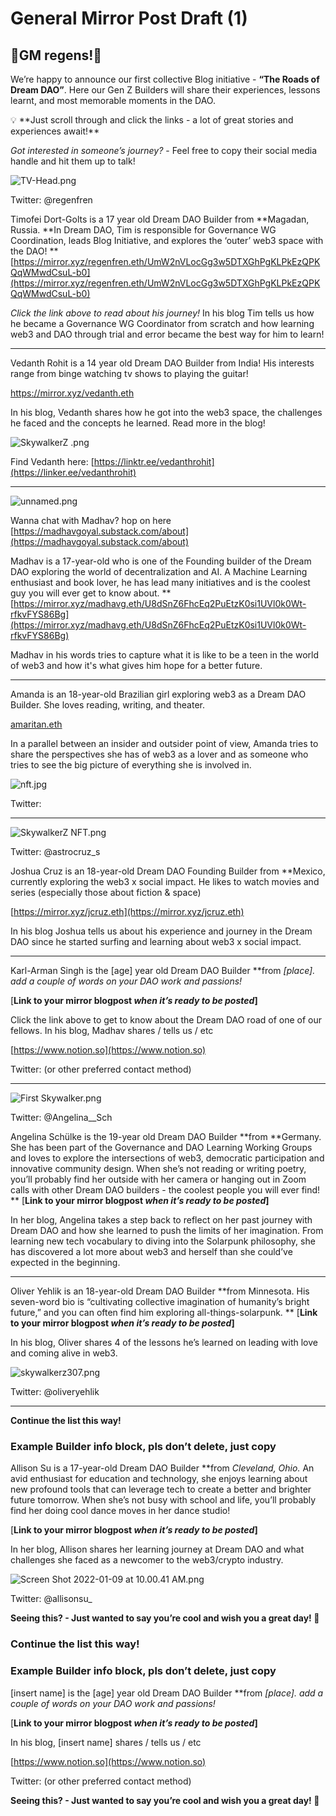 # General Mirror Post Draft (1)

## 🌄GM **regens!**🌄

We’re happy to announce our first collective Blog initiative - **“The Roads of Dream DAO”**. Here our Gen Z Builders will share their experiences, lessons learnt, and most memorable moments in the DAO.

<aside>
💡 **Just scroll through and click the links - a lot of great stories and experiences await!**

</aside>

*Got interested in someone’s journey?* - Feel free to copy their social media handle and hit them up to talk!

![TV-Head.png](../../../Design%20Documents%20&%20Braindumps%2096c62424d0454ec2bd5170ad5dce5dae/%E2%80%9CThe%20Roads%20of%20Dream%20DAO%E2%80%9D%20Blog%20Series%20a6b763cb3b614aa9a7b2a84c13d4adcc/General%20Mirror%20Post%20Draft%20382e62da10904231a0f7e974107396f9/TV-Head.png)

Twitter: @regenfren

Timofei Dort-Golts is a 17 year old Dream DAO Builder from **Magadan, Russia. **In Dream DAO, Tim is responsible for Governance WG Coordination, leads Blog Initiative, and explores the ‘outer’ web3 space with the DAO!
**
[https://mirror.xyz/regenfren.eth/UmW2nVLocGg3w5DTXGhPgKLPkEzQPKQqWMwdCsuL-b0](https://mirror.xyz/regenfren.eth/UmW2nVLocGg3w5DTXGhPgKLPkEzQPKQqWMwdCsuL-b0)

*Click the link above to read about his journey!*
In his blog Tim tells us how he became a Governance WG Coordinator from scratch and how learning web3 and DAO through trial and error became the best way for him to learn!

---

Vedanth Rohit is a 14 year old Dream DAO Builder from India! His interests range from binge watching tv shows to playing the guitar!

https://mirror.xyz/vedanth.eth

In his blog, Vedanth shares how he got into the web3 space, the challenges he faced and the concepts he learned. Read more in the blog!

![SkywalkerZ .png](../../../Design%20Documents%20&%20Braindumps%2096c62424d0454ec2bd5170ad5dce5dae/%E2%80%9CThe%20Roads%20of%20Dream%20DAO%E2%80%9D%20Blog%20Series%20a6b763cb3b614aa9a7b2a84c13d4adcc/General%20Mirror%20Post%20Draft%20382e62da10904231a0f7e974107396f9/SkywalkerZ_.png)

Find Vedanth here: [https://linktr.ee/vedanthrohit](https://linker.ee/vedanthrohit) 

---

![unnamed.png](../../../Design%20Documents%20&%20Braindumps%2096c62424d0454ec2bd5170ad5dce5dae/%E2%80%9CThe%20Roads%20of%20Dream%20DAO%E2%80%9D%20Blog%20Series%20a6b763cb3b614aa9a7b2a84c13d4adcc/General%20Mirror%20Post%20Draft%20382e62da10904231a0f7e974107396f9/unnamed.png)

Wanna chat with Madhav? hop on here [https://madhavgoyal.substack.com/about](https://madhavgoyal.substack.com/about)

Madhav is a 17-year-old who is one of the   Founding builder of the Dream DAO exploring the world of decentralization and AI. A Machine Learning enthusiast and book lover, he has lead many initiatives and is the coolest guy you will ever get to know about.
**
[https://mirror.xyz/madhavg.eth/U8dSnZ6FhcEq2PuEtzK0si1UVl0k0Wt-rfkvFYS86Bg](https://mirror.xyz/madhavg.eth/U8dSnZ6FhcEq2PuEtzK0si1UVl0k0Wt-rfkvFYS86Bg)

Madhav in his words tries to capture what it is like to be a teen in the world of web3 and how it's what gives him hope for a better future.

---

Amanda is an 18-year-old Brazilian girl exploring web3 as a Dream DAO Builder. She loves reading, writing, and theater.

[amaritan.eth](https://mirror.xyz/0x48c29821235fFC527D1a265EaF2DDE0B4A1a0F07)

In a parallel between an insider and outsider point of view, Amanda tries to share the perspectives she has of web3 as a lover and as someone who tries to see the big picture of everything she is involved in.

![nft.jpg](../../../Design%20Documents%20&%20Braindumps%2096c62424d0454ec2bd5170ad5dce5dae/%E2%80%9CThe%20Roads%20of%20Dream%20DAO%E2%80%9D%20Blog%20Series%20a6b763cb3b614aa9a7b2a84c13d4adcc/General%20Mirror%20Post%20Draft%20382e62da10904231a0f7e974107396f9/nft.jpg)

Twitter: 

---

![SkywalkerZ NFT.png](../../../Design%20Documents%20&%20Braindumps%2096c62424d0454ec2bd5170ad5dce5dae/%E2%80%9CThe%20Roads%20of%20Dream%20DAO%E2%80%9D%20Blog%20Series%20a6b763cb3b614aa9a7b2a84c13d4adcc/General%20Mirror%20Post%20Draft%20382e62da10904231a0f7e974107396f9/SkywalkerZ_NFT.png)

Twitter: @astrocruz_s

Joshua Cruz is an 18-year-old Dream DAO Founding Builder from **Mexico, currently exploring the web3 x social impact. He likes to watch movies and series (especially those about fiction & space)

[https://mirror.xyz/jcruz.eth](https://mirror.xyz/jcruz.eth)

In his blog Joshua tells us about his experience and journey in the Dream DAO since he started surfing and learning about web3 x social impact.

---

Karl-Arman Singh is the [age] year old Dream DAO Builder **from *[place].   add a couple of words on your DAO work and passions!* 

[**Link to your mirror blogpost *when it’s ready to be posted*]**

Click the link above to get to know about the Dream DAO road of one of our fellows.
In his blog, Madhav shares / tells us / etc

[https://www.notion.so](https://www.notion.so)

Twitter: (or other preferred contact method)

---

![First Skywalker.png](../../../Design%20Documents%20&%20Braindumps%2096c62424d0454ec2bd5170ad5dce5dae/%E2%80%9CThe%20Roads%20of%20Dream%20DAO%E2%80%9D%20Blog%20Series%20a6b763cb3b614aa9a7b2a84c13d4adcc/General%20Mirror%20Post%20Draft%20382e62da10904231a0f7e974107396f9/First_Skywalker.png)

Twitter: @Angelina__Sch

Angelina Schülke is the 19-year old Dream DAO Builder **from **Germany. She has been part of the Governance and DAO Learning Working Groups and loves to explore the intersections of web3, democratic participation and innovative community design. When she’s not reading or writing poetry, you’ll probably find her outside with her camera or hanging out in Zoom calls with other Dream DAO builders - the coolest people you will ever find!
**
[**Link to your mirror blogpost *when it’s ready to be posted*]**

In her blog, Angelina takes a step back to reflect on her past journey with Dream DAO and how she learned to push the limits of her imagination. From learning new tech vocabulary to diving into the Solarpunk philosophy, she has discovered a lot more about web3 and herself than she could’ve expected in the beginning. 

---

Oliver Yehlik is an 18-year-old Dream DAO Builder **from Minnesota. His seven-word bio is “cultivating collective imagination of humanity’s bright future,” and you can often find him exploring all-things-solarpunk.
**
[**Link to your mirror blogpost *when it’s ready to be posted*]**

In his blog, Oliver shares 4 of the lessons he’s learned on leading with love and coming alive in web3.

![skywalkerz307.png](../../../Design%20Documents%20&%20Braindumps%2096c62424d0454ec2bd5170ad5dce5dae/%E2%80%9CThe%20Roads%20of%20Dream%20DAO%E2%80%9D%20Blog%20Series%20a6b763cb3b614aa9a7b2a84c13d4adcc/General%20Mirror%20Post%20Draft%20382e62da10904231a0f7e974107396f9/skywalkerz307.png)

Twitter: @oliveryehlik

---

**Continue the list this way!**

### Example Builder info block, pls don’t delete, just copy

Allison Su is a 17-year-old Dream DAO Builder **from **Cleveland, Ohio*.* An avid enthusiast for education and technology, she enjoys learning about new profound tools that can leverage tech to create a better and brighter future tomorrow. When she’s not busy with school and life, you’ll probably find her doing cool dance moves in her dance studio! 

[**Link to your mirror blogpost *when it’s ready to be posted*]**

In her blog, Allison shares her learning journey at Dream DAO and what challenges she faced as a newcomer to the web3/crypto industry. 

![Screen Shot 2022-01-09 at 10.00.41 AM.png](../../../Design%20Documents%20&%20Braindumps%2096c62424d0454ec2bd5170ad5dce5dae/%E2%80%9CThe%20Roads%20of%20Dream%20DAO%E2%80%9D%20Blog%20Series%20a6b763cb3b614aa9a7b2a84c13d4adcc/General%20Mirror%20Post%20Draft%20382e62da10904231a0f7e974107396f9/Screen_Shot_2022-01-09_at_10.00.41_AM.png)

Twitter: @allisonsu_

**Seeing this? - Just wanted to say you’re cool and wish you a great day! 👀**

### **Continue the list this way!**

### Example Builder info block, pls don’t delete, just copy

[insert name] is the [age] year old Dream DAO Builder **from *[place].   add a couple of words on your DAO work and passions!* 

[**Link to your mirror blogpost *when it’s ready to be posted*]**

In his blog, [insert name] shares / tells us / etc

[https://www.notion.so](https://www.notion.so)

Twitter: (or other preferred contact method)

**Seeing this? - Just wanted to say you’re cool and wish you a great day! 👀**